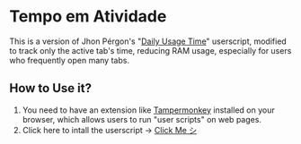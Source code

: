 # Tempo em Atividade

This is a version of Jhon Pérgon's "[Daily Usage Time](https://greasyfork.org/pt-BR/scripts/495610-tempo-de-uso-di%C3%A1rio)" userscript, modified to track only the active tab's time, reducing RAM usage, especially for users who frequently open many tabs.

## How to Use it?
1. You need to have an extension like [Tampermonkey](https://www.tampermonkey.net/) installed on your browser, which allows users to run "user scripts" on web pages.
2. Click here to intall the userscript → [Click Me シ](https://github.com/Drigva/Tempo-de-Atividade/raw/refs/heads/main/src/Tempo%20em%20Atividade.user.js) 
